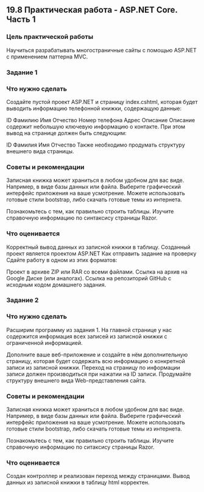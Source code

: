 ## 19.8 Практическая работа - ASP.NET Core. Часть 1
### Цель практической работы
Научиться разрабатывать многостраничные сайты с помощью ASP.NET с применением паттерна MVC.

### Задание 1
### Что нужно сделать
Создайте пустой проект ASP.NET и страницу index.cshtml, которая будет выводить информацию телефонной книжки, содержащую данные:

ID
Фамилию
Имя
Отчество
Номер телефона
Адрес
Описание
Описание содержит небольшую ключевую информацию о контакте. При этом вывод на странице должен быть следующим: 

ID 
Фамилия
Имя
Отчество
Также необходимо продумать структуру внешнего вида страницы.

### Советы и рекомендации
Записная книжка может храниться в любом удобном для вас виде. Например, в виде базы данных или файла. Выберите графический интерфейс приложения на ваше усмотрение. Можете использовать готовые стили bootstrap, либо скачать готовые темы из интернета. 

Познакомьтесь с тем, как правильно строить таблицы. Изучите справочную информацию по синтаксису страницы Razor. 

### Что оценивается
Корректный вывод данных из записной книжки в таблицу.
Созданный проект является проектом ASP.NET
Как отправить задание на проверку
Сдайте работу в одном из этих форматов:

Проект в архиве ZIP или RAR со всеми файлами.
Ссылка на архив на Google Диске (или аналогах).
Ссылка на репозиторий GitHub с исходным кодом домашнего задания.


### Задание 2
### Что нужно сделать
Расширим программу из задания 1. На главной странице у нас содержится информация всех записей из записной книжки с ограниченной информацией.

Дополните ваше веб-приложение и создайте в нём дополнительную страницу, которая будет содержать всю информацию о конкретной записи из записной книжки. Переход на страницу по информации записи должен производиться при нажатии на ID записи. Продумайте структуру внешнего вида Web-представления сайта.

### Советы и рекомендации
Записная книжка может храниться в любом удобном для вас виде. Например, в виде базы данных или файла. Выберите графический интерфейс приложения на ваше усмотрение. Можете использовать готовые стили bootstrap, либо скачать готовые темы из интернета. 

Познакомьтесь с тем, как правильно строить таблицы. Изучите справочную информацию по ситаксису страницы Razor.  

### Что оценивается
Создан контроллер и реализован переход между страницами.
Вывод данных из записной книжки в таблицу html корректен.
